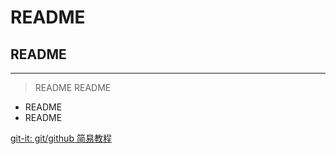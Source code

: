 # README
## README

--------------

> README
> README


* README
* README


[git-it: git/github 简易教程](https://github.com/Chunlin-Li/Chunlin-Li.github.io/blob/master/blogs/git-it-note.html)
